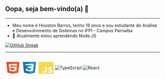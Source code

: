 ## Oopa, seja bem-vindo(a) 👋

<hr>

- Meu nome é Houston Barros, tenho 19 anos e sou estudante de Análise e Desenvolvimento de Sistemas no IFPI - Campus Parnaíba
- 🌱 Atualmente estou aprendendo Node.JS
  
[![GitHub Streak](https://streak-stats.demolab.com?user=houstonsbarros&theme=midnight-purple&hide_border=true&locale=pt_BR)](https://git.io/streak-stats)
  
<hr>

<div style="display: inline_block"><br>
  <img align="center" alt="HTML" height="40" width="50" src="https://raw.githubusercontent.com/devicons/devicon/master/icons/html5/html5-original.svg">
  <img align="center" alt="CSS" height="40" width="50" src="https://raw.githubusercontent.com/devicons/devicon/master/icons/css3/css3-original.svg">
  <img align="center" alt="JavaScript" height="40" width="50" src="https://raw.githubusercontent.com/devicons/devicon/master/icons/javascript/javascript-plain.svg">
  <img align="center" alt="TypeScript" height="40" width="50" src="https://cdn.jsdelivr.net/gh/devicons/devicon/icons/typescript/typescript-original.svg"/>
  <img align="center" alt="React" height="40" width="50" src="https://cdn.jsdelivr.net/gh/devicons/devicon/icons/react/react-original.svg"/>
